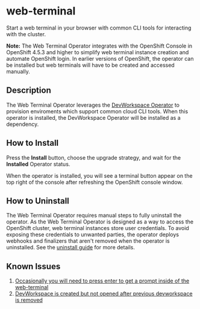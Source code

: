 # web-terminal

Start a web terminal in your browser with common CLI tools for interacting with
the cluster.

**Note:** The Web Terminal Operator integrates with the OpenShift Console in
OpenShift 4.5.3 and higher to simplify web terminal instance creation and
automate OpenShift login. In earlier versions of OpenShift, the operator can
be installed but web terminals will have to be created and accessed manually.

## Description
The Web Terminal Operator leverages the
[DevWorkspace Operator](https://github.com/devfile/devworkspace-operator)
to provision enviroments which support common cloud CLI tools. When this
operator is installed, the DevWorkspace Operator will be installed as a
dependency.

## How to Install
Press the **Install** button, choose the upgrade strategy, and wait for the
**Installed** Operator status.

When the operator is installed, you will see a terminal button appear on the
top right of the console after refreshing the OpenShift console window.

## How to Uninstall
The Web Terminal Operator requires manual steps to fully uninstall the operator.
As the Web Terminal Operator is designed as a way to access the OpenShift
cluster, web terminal instances store user credentials. To avoid exposing these
credentials to unwanted parties, the operator deploys webhooks and finalizers
that aren't removed when the operator is uninstalled. See the
[uninstall guide](https://docs.openshift.com/container-platform/latest/web_console/odc-about-web-terminal.html) 
for more details.

## Known Issues
1. [Occasionally you will need to press enter to get a prompt inside of the web-terminal](https://issues.redhat.com/browse/WTO-43)
2. [DevWorkspace is created but not opened after previous devworkspace is removed](https://issues.redhat.com/browse/WTO-44)
